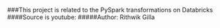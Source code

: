 ###This project is related to the PySpark transformations on Databricks
####Source is youtube:
#####Author: Rithwik Gilla